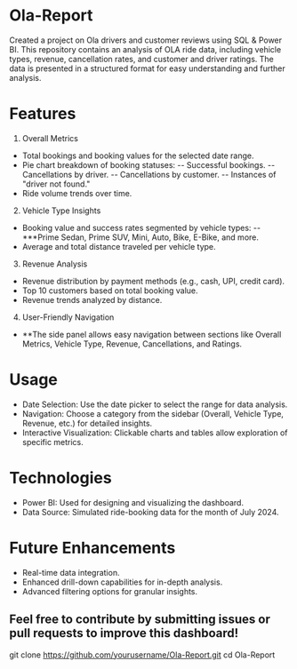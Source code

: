 # Ola-Report
Created a project on Ola drivers and customer reviews using SQL & Power BI. This repository contains an analysis of OLA ride data, including vehicle types, revenue, cancellation rates, and customer and driver ratings. The data is presented in a structured format for easy understanding and further analysis.

# Features
1. Overall Metrics
- Total bookings and booking values for the selected date range.
- Pie chart breakdown of booking statuses:
-- Successful bookings.
-- Cancellations by driver.
-- Cancellations by customer.
-- Instances of "driver not found."
- Ride volume trends over time.
2. Vehicle Type Insights
- Booking value and success rates segmented by vehicle types:
-- ***Prime Sedan, Prime SUV, Mini, Auto, Bike, E-Bike, and more.
- Average and total distance traveled per vehicle type.
3. Revenue Analysis
- Revenue distribution by payment methods (e.g., cash, UPI, credit card).
- Top 10 customers based on total booking value.
- Revenue trends analyzed by distance.
4. User-Friendly Navigation
- **The side panel allows easy navigation between sections like Overall Metrics, Vehicle Type, Revenue, Cancellations, and Ratings.
# Usage
- Date Selection: Use the date picker to select the range for data analysis.
- Navigation: Choose a category from the sidebar (Overall, Vehicle Type, Revenue, etc.) for detailed insights.
- Interactive Visualization: Clickable charts and tables allow exploration of specific metrics.
# Technologies
- Power BI: Used for designing and visualizing the dashboard.
- Data Source: Simulated ride-booking data for the month of July 2024.
# Future Enhancements
- Real-time data integration.
- Enhanced drill-down capabilities for in-depth analysis.
- Advanced filtering options for granular insights.
  
## Feel free to contribute by submitting issues or pull requests to improve this dashboard!
git clone https://github.com/yourusername/Ola-Report.git
cd Ola-Report

